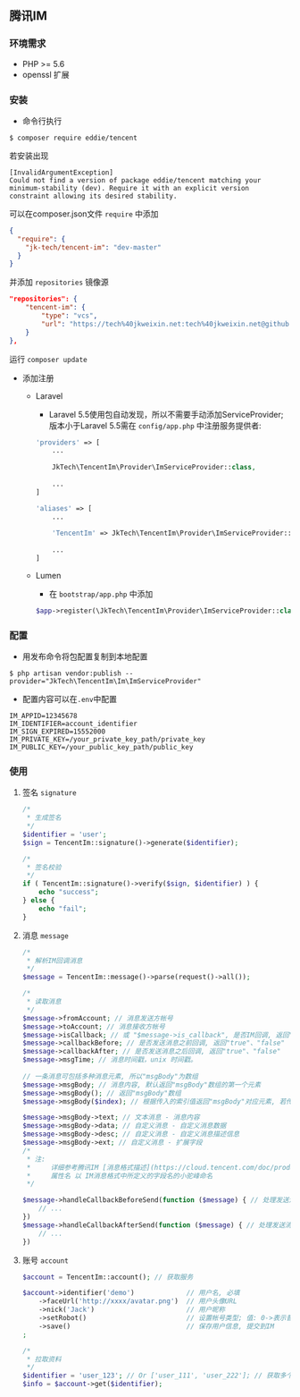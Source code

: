 ## 腾讯IM ##

### 环境需求

- PHP >= 5.6
- openssl 扩展



### 安装

+ 命令行执行

```shell
$ composer require eddie/tencent
```

若安装出现
```shell
[InvalidArgumentException]
Could not find a version of package eddie/tencent matching your minimum-stability (dev). Require it with an explicit version constraint allowing its desired stability.
```

可以在composer.json文件 `require` 中添加 

```json
{
  "require": {
    "jk-tech/tencent-im": "dev-master"
  }
}
```
并添加 `repositories` 镜像源
```json
"repositories": {
    "tencent-im": {
        "type": "vcs",
        "url": "https://tech%40jkweixin.net:tech%40jkweixin.net@github.com/techjkweixin/TencentIm.git"
    }
},
```

运行 ```composer update```



+ 添加注册
    - Laravel
        * Laravel 5.5使用包自动发现，所以不需要手动添加ServiceProvider; 版本小于Laravel 5.5需在 `config/app.php` 中注册服务提供者:

        ```php
        'providers' => [
            ...
            
            JkTech\TencentIm\Provider\ImServiceProvider::class,
            
            ...
        ]
        
        'aliases' => [
            ...
            
            'TencentIm' => JkTech\TencentIm\Provider\ImServiceProvider::class,
            
            ...
        ]
        ```
    
    - Lumen
        * 在 `bootstrap/app.php` 中添加
        ```php
        $app->register(\JkTech\TencentIm\Provider\ImServiceProvider::class);
        ```



### 配置

+ 用发布命令将包配置复制到本地配置

```shell
$ php artisan vendor:publish --provider="JkTech\TencentIm\Im\ImServiceProvider"
```

+ 配置内容可以在`.env`中配置

```shell
IM_APPID=12345678
IM_IDENTIFIER=account_identifier
IM_SIGN_EXPIRED=15552000
IM_PRIVATE_KEY=/your_private_key_path/private_key
IM_PUBLIC_KEY=/your_public_key_path/public_key
```


### 使用

1. 签名 `signature` 
    ```php
    /*
     * 生成签名
     */
    $identifier = 'user';
    $sign = TencentIm::signature()->generate($identifier);
    
    /*
     * 签名校验
     */
    if ( TencentIm::signature()->verify($sign, $identifier) ) {
        echo "success";
    } else {
        echo "fail";
    }
    ```

2. 消息 `message`
    ```php
    /*
     * 解析IM回调消息
     */
    $message = TencentIm::message()->parse(request()->all());
    
    /*
     * 读取消息
     */
    $message->fromAccount; // 消息发送方帐号
    $message->toAccount; // 消息接收方帐号
    $message->isCallback; // 或 "$message->is_callback", 是否IM回调, 返回"true"、"false"
    $message->callbackBefore; // 是否发送消息之前回调, 返回"true"、"false"
    $message->callbackAfter; // 是否发送消息之后回调, 返回"true"、"false"
    $message->msgTime; // 消息时间戳，unix 时间戳。
     
    // 一条消息可包括多种消息元素, 所以"msgBody"为数组
    $message->msgBody; // 消息内容, 默认返回"msgBody"数组的第一个元素
    $message->msgBody(); // 返回"msgBody"数组
    $message->msgBody($index); // 根据传入的索引值返回"msgBody"对应元素, 若传入的索引值大于"msgBody"数组长度, 则返回最后元素
 
    $message->msgBody->text; // 文本消息 - 消息内容
    $message->msgBody->data; // 自定义消息 - 自定义消息数据
    $message->msgBody->desc; // 自定义消息 - 自定义消息描述信息
    $message->msgBody->ext; // 自定义消息 - 扩展字段
    /*
     * 注:
     *     详细参考腾讯IM [消息格式描述](https://cloud.tencent.com/doc/product/269/%E6%B6%88%E6%81%AF%E6%A0%BC%E5%BC%8F%E6%8F%8F%E8%BF%B0)
     *     属性名 以 IM消息格式中所定义的字段名的小驼峰命名
     */
    
    $message->handleCallbackBeforeSend(function ($message) { // 处理发送消息之前回调
        // ...
    })
    $message->handleCallbackAfterSend(function ($message) { // 处理发送消息之后回调
        // ...
    })
    ```
    
3. 账号 `account`
    ```php
    $account = TencentIm::account(); // 获取服务
 
    $account->identifier('demo')             // 用户名, 必填
        ->faceUrl('http://xxxx/avatar.png')  // 用户头像URL
        ->nick('Jack')                       // 用户昵称
        ->setRobot()                         // 设置帐号类型; 值: 0->表示普通帐号, 1->表示机器人帐号
        ->save()                             // 保存用户信息, 提交到IM
    ;
 
    /*
     * 拉取资料
     */
    $identifier = 'user_123'; // Or ['user_111', 'user_222']; // 获取多个用户信息传入数组类型; (注:每次拉取的用户数不得超过100个)
    $info = $account->get($identifier);
    ```